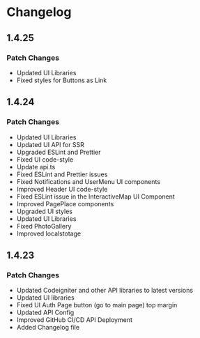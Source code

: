# Changelog

## 1.4.25

### Patch Changes

- Updated UI Libraries
- Fixed styles for Buttons as Link

## 1.4.24

### Patch Changes

- Updated UI Libraries
- Updated UI API for SSR
- Upgraded ESLint and Prettier
- Fixed UI code-style
- Update api.ts
- Fixed ESLint and Prettier issues
- Fixed Notifications and UserMenu UI components
- Improved Header UI code-style
- Fixed ESLint issue in the InteractiveMap UI Component
- Improved PagePlace components
- Upgraded UI styles
- Updated UI Libraries
- Fixed PhotoGallery
- Improved localstotage

## 1.4.23

### Patch Changes

-   Updated Codeigniter and other API libraries to latest versions
-   Updated UI libraries
-   Fixed UI Auth Page button (go to main page) top margin
-   Updated API Config
-   Improved GitHub CI/CD API Deployment
-   Added Changelog file
